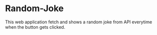 # Random-Joke
This web application fetch and shows a random joke from API everytime when the button gets clicked.
